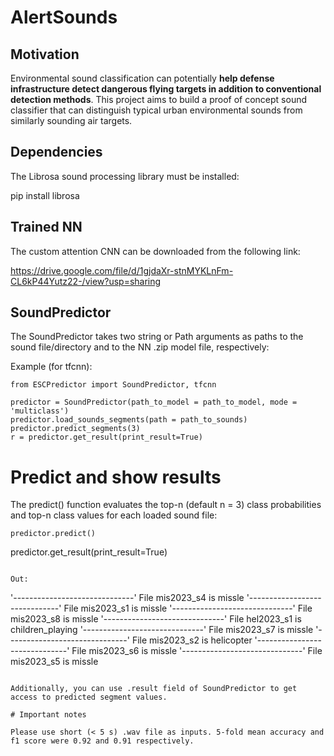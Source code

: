 # AlertSounds

## Motivation

Environmental sound classification can potentially __help defense infrastructure detect dangerous flying targets in addition to conventional detection methods__. This project aims to build a proof of concept sound classifier that can distinguish typical urban environmental sounds from similarly sounding air targets.

## Dependencies

The Librosa sound processing library must be installed:

pip install librosa

## Trained NN

The custom attention CNN can be downloaded from the following link:

https://drive.google.com/file/d/1gjdaXr-stnMYKLnFm-CL6kP44Yutz22-/view?usp=sharing

## SoundPredictor

The SoundPredictor takes two string or Path arguments as paths to the sound file/directory and to the NN .zip model file, respectively:

Example (for tfcnn):
```
from ESCPredictor import SoundPredictor, tfcnn

predictor = SoundPredictor(path_to_model = path_to_model, mode = 'multiclass')
predictor.load_sounds_segments(path = path_to_sounds)
predictor.predict_segments(3)
r = predictor.get_result(print_result=True)

```

# Predict and show results

The predict() function evaluates the top-n (default n = 3) class probabilities and top-n class values for each loaded sound file:

```
predictor.predict()
```
predictor.get_result(print_result=True)
```

Out:
```
'------------------------------'
File mis2023_s4 is missle
'------------------------------'
File mis2023_s1 is missle
'------------------------------'
File mis2023_s8 is missle
'------------------------------'
File hel2023_s1 is children_playing
'------------------------------'
File mis2023_s7 is missle
'------------------------------'
File mis2023_s2 is helicopter
'------------------------------'
File mis2023_s6 is missle
'------------------------------'
File mis2023_s5 is missle

```

Additionally, you can use .result field of SoundPredictor to get access to predicted segment values.  

# Important notes

Please use short (< 5 s) .wav file as inputs. 5-fold mean accuracy and f1 score were 0.92 and 0.91 respectively.
